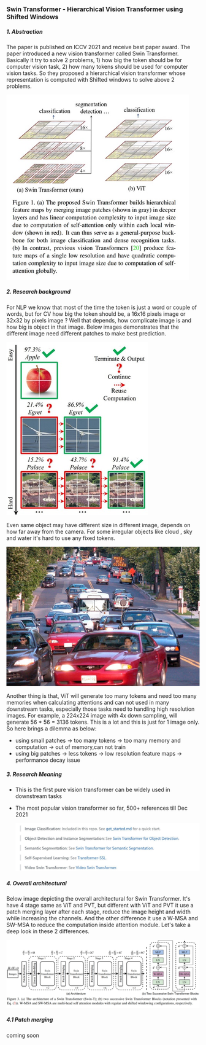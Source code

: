 ### Swin Transformer - Hierarchical Vision Transformer using Shifted Windows

##### 1. Abstraction

The paper is published on ICCV 2021 and receive best paper award. The paper introduced a new vision transformer called Swin Transformer. Basically it try to solve 2 problems, 1) how big the token should be for computer vision task, 2) how many tokens should be used for computer vision tasks. So they proposed a hierarchical vision transformer whose representation is computed with Shifted windows to solve above 2 problems.

![swin_vs_vit](https://github.com/Qucy/ViT-VisionTransformer/blob/master/img/swin_vs_vit.jpg)

##### 2. Research background

For NLP we know that most of the time the token is just a word or couple of words, but for CV how big the token should be, a 16x16 pixels image or 32x32 by pixels image ? Well that depends,  how complicate image is and how big is object in that image. Below images demonstrates that the different image need different patches to make best prediction.

![patch1](https://github.com/Qucy/ViT-VisionTransformer/blob/master/img/patch1.jpg)

Even same object may have different size in different image, depends on how far away from the camera. For some irregular objects like cloud , sky and water it's hard to use any fixed tokens.

![cars](https://github.com/Qucy/ViT-VisionTransformer/blob/master/img/cars.jpg)

Another thing is that, ViT will generate too many tokens and need too many memories when calculating  attentions and can not used in many downstream tasks, especially those tasks need to handling high resolution images. For example, a 224x224 image with 4x down sampling, will generate 56 * 56 = 3136 tokens. This is a lot and this is just for 1 image only. So here brings a dilemma as below:

- using small patches -> too many tokens -> too many memory and computation -> out of memory,can not train
- using big patches -> less tokens -> low resolution feature maps -> performance decay issue



##### 3. Research Meaning

- This is the first pure vision transformer can be widely used in downstream tasks

- The most popular vision transformer so far, 500+ references till Dec 2021

  ![swin_ref](https://github.com/Qucy/ViT-VisionTransformer/blob/master/img/swin_ref.jpg)

##### 4. Overall architectural

Below image depicting the overall architectural for Swin Transformer. It's have 4 stage same as ViT and PVT, but different with ViT and PVT it use a patch merging layer after each stage, reduce the image height and width while increasing the channels. And the other difference it use a W-MSA and SW-MSA to reduce the computation inside attention module. Let's take a deep look in these 2 differences.

![swin_arc](https://github.com/Qucy/ViT-VisionTransformer/blob/master/img/swin_arc.jpg)

##### 4.1 Patch merging

coming soon





 
